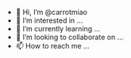 - 👋 Hi, I’m @carrotmiao
- 👀 I’m interested in ...
- 🌱 I’m currently learning ...
- 💞️ I’m looking to collaborate on ...
- 📫 How to reach me ...

<!---
carrotmiao/carrotmiao is a ✨ special ✨ repository because its `README.md` (this file) appears on your GitHub profile.
You can click the Preview link to take a look at your changes.
--->
